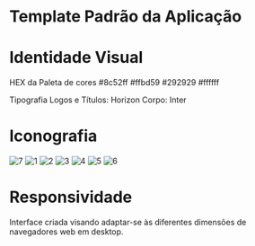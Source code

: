 # Template Padrão da Aplicação

# Identidade Visual
HEX da Paleta de cores
#8c52ff
#ffbd59
#292929
#ffffff

Tipografia
Logos e Títulos: Horizon
Corpo: Inter

# Iconografia

![7](https://github.com/user-attachments/assets/a48f2f9b-8c01-4afc-9b6f-982cb3e1f458) ![1](https://github.com/user-attachments/assets/f856ebd6-7913-49f4-9524-3036757020fd)
![2](https://github.com/user-attachments/assets/184d00fe-bf9f-4961-885d-1d0aa7acfd96)
![3](https://github.com/user-attachments/assets/a8e5753b-03b2-4463-aa06-4a0fb396fb10) ![4](https://github.com/user-attachments/assets/aeff7a79-4ded-4b91-9e98-99fc6f08cc0b)
![5](https://github.com/user-attachments/assets/abf8a700-bca0-41ea-96ee-a237e6c19e09) ![6](https://github.com/user-attachments/assets/0ec10ab9-f273-40cd-837d-2d4c16cc10eb)

# Responsividade

Interface criada visando adaptar-se às diferentes dimensões de navegadores web em desktop.

